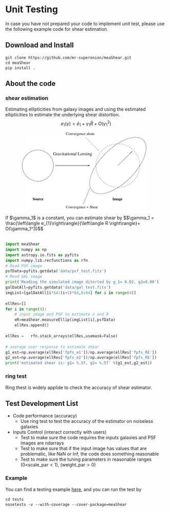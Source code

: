 # Unit Testing

In case you have not prepared your code to implement unit test, please use the
following example code for shear estimation.

## Download and Install

```shell
git clone https://github.com/mr-superonion/meaShear.git
cd meaShear
pip install .
```

## About the code
### shear estimation

Estimating ellipticities from galaxy images and using the estimated
ellipticities to estimate the underlying shear distortion.
$$e_{1}(\gamma)=\bar{e}_1+ \gamma_1 \bar{R} + O(\gamma_1^2)$$
<p align="center">
<img src="fig/shear_distort.png" alt="shear" width="400">
</p>
If $\gamma_1$ is a constant, you can estimate shear by
$$\gamma_1 = \frac{\left\langle e_{1}\right\rangle}{\left\langle R \right\rangle}+ O(\gamma_1^3)$$

```python

import meaShear
import numpy as np
import astropy.io.fits as pyfits
import numpy.lib.recfunctions as rfn
# Read PSF image
psfData=pyfits.getdata('data/psf_test.fits')
# Read GAL image
print('Reading the simulated image ditorted by g_1= 0.02, g2=0.00')
galDatAll=pyfits.getdata('data/gal_test.fits')
imgList=[galDatAll[i*64:(i+1)*64,0:64] for i in range(4)]

ellRes=[]
for i in range(4):
    # input image and PSF to estimate e and R
    eR=meaShear.measureEllip(imgList[i],psfData)
    ellRes.append()

ellRes =   rfn.stack_arrays(ellRes,usemask=False)

# average over response to estimate shear
g1_est=np.average(ellRes['fpfs_e1'])/np.average(ellRes['fpfs_RE'])
g2_est=np.average(ellRes['fpfs_e2'])/np.average(ellRes['fpfs_RE'])
print('estimated shear is: g1= %.5f, g2= %.5f' %(g1_est,g2_est))
```

### ring test
Ring thest is widely applide to check the accuracy of shear estimator.


## Test Development List

+ Code performance (accuracy)
    -   Use ring test to test the accuracy of the estimator on noiseless
        galaxies
+ Inputs Control (interact correctly with users)
    -   Test to make sure the code requires the inputs galaxies and PSF images
        are ndarrays
    -   Test to make sure that if the input image has values that are
        problematic, like NaN or Inf, the code does something reasonable
    -   Test to make sure the tuning parameters in reasonable ranges
        ($0<$scale_par$<1$), (weight_par$>0$)

### Example
You can find a testing example [here](./tests/test_accuracy.py), and you can run the test by

```shell
cd tests
nosetests -v --with-coverage --cover-package=meaShear
```
